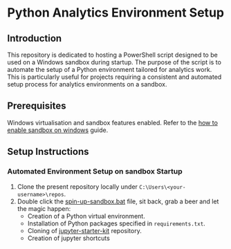# Python Analytics Environment Setup

## Introduction
This repository is dedicated to hosting a PowerShell script designed to be used 
on a Windows sandbox during startup. The purpose of the script is to 
automate the setup of a Python environment tailored for analytics work. This is 
particularly useful for projects requiring a consistent and automated setup 
process for analytics environments on a sandbox.

## Prerequisites
Windows virtualisation and sandbox features enabled. Refer to the 
[how to enable sandbox on windows](https://www.freecodecamp.org/news/how-to-enable-sandbox-on-windows/) guide.

## Setup Instructions

### Automated Environment Setup on sandbox Startup
1. Clone the present repository locally under `C:\Users\<your-username>\repos`.
2. Double click the [spin-up-sandbox.bat](./spin-up-sandbox.bat) file, 
   sit back, grab a beer and let the magic happen:
   - Creation of a Python virtual environment.
   - Installation of Python packages specified in `requirements.txt`.
   - Cloning of [jupyter-starter-kit](https://bitbucket.org/ghb-credit-risk/jupyter-starter-kit/src) repository.
   - Creation of jupyter shortcuts